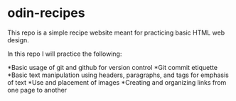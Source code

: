 # odin-recipes

This repo is a simple recipe website meant for practicing basic HTML web design.

In this repo I will practice the following:

*Basic usage of git and github for version control 
*Git commit etiquette 
*Basic text manipulation using headers, paragraphs, and tags for emphasis of text
*Use and placement of images
*Creating and organizing links from one page to another
